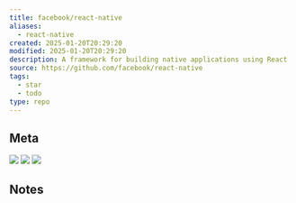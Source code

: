 ```yaml
---
title: facebook/react-native
aliases:
  - react-native
created: 2025-01-20T20:29:20
modified: 2025-01-20T20:29:20
description: A framework for building native applications using React
source: https://github.com/facebook/react-native
tags:
  - star
  - todo
type: repo
---
```

## Meta

![](https://img.shields.io/github/stars/facebook/react-native?style=for-the-badge&label=stars) ![](https://img.shields.io/github/repo-size/facebook/react-native?style=for-the-badge&label=size) ![](https://img.shields.io/github/created-at/facebook/react-native?style=for-the-badge&label=date)

## Notes

